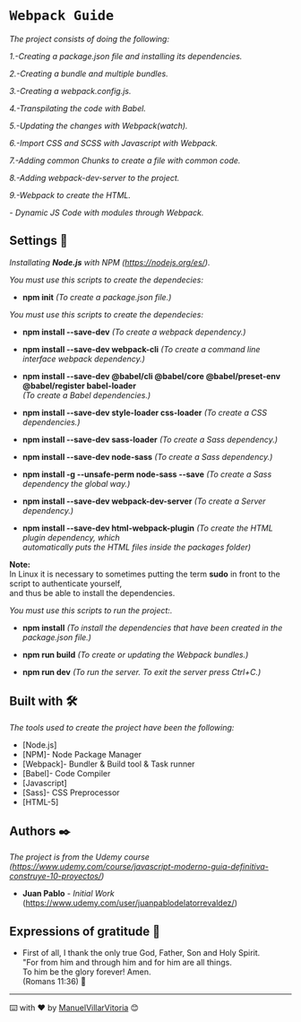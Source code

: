 # `Webpack Guide`

_The project consists of doing the following:_

_1.-Creating a package.json file and installing its dependencies._

_2.-Creating a bundle and multiple bundles._

_3.-Creating a webpack.config.js._

_4.-Transpilating the code with Babel._

_5.-Updating the changes with Webpack(watch)._

_6.-Import CSS and SCSS with Javascript with Webpack._

_7.-Adding common Chunks to create a file with common code._

_8.-Adding webpack-dev-server to the project._

_9.-Webpack to create the HTML._



_- Dynamic JS Code with modules through Webpack._



## Settings 🔧

_Installating **Node.js** with NPM (https://nodejs.org/es/)._


_You must use this scripts to create the dependecies:_

* **npm init**  _(To create a package.json file.)_


_You must use this scripts to create the dependecies:_

* **npm install --save-dev**  _(To create a webpack dependency.)_

* **npm install --save-dev webpack-cli**  _(To create a command line interface webpack dependency.)_

* **npm install --save-dev @babel/cli @babel/core @babel/preset-env @babel/register babel-loader**  <br />
 _(To create a Babel dependencies.)_

* **npm install --save-dev style-loader css-loader**  _(To create a CSS dependencies.)_

* **npm install --save-dev sass-loader**  _(To create a Sass dependency.)_

* **npm install --save-dev node-sass**  _(To create a Sass dependency.)_

* **npm install -g --unsafe-perm node-sass --save**  _(To create a Sass dependency the global way.)_

* **npm install --save-dev webpack-dev-server**  _(To create a Server dependency.)_

* **npm install --save-dev html-webpack-plugin**  _(To create the HTML plugin dependency, which <br />
  automatically puts the HTML files inside the packages folder)_

**Note:** <br />
In Linux it is necessary to sometimes putting the term **sudo** in front to  the script to authenticate yourself, <br />
and thus be able to install the dependencies.


_You must use this scripts to run the project:._

* **npm install**  _(To install the dependencies that have been created in the package.json file.)_

* **npm run build**  _(To create or updating the Webpack bundles.)_

* **npm run dev**  _(To run the server. To exit the server press Ctrl+C.)_


## Built with 🛠️

_The tools used to create the project have been the following:_

* [Node.js]
* [NPM]- Node Package Manager
* [Webpack]- Bundler & Build tool & Task runner
* [Babel]- Code Compiler
* [Javascript]
* [Sass]- CSS Preprocessor
* [HTML-5]

## Authors ✒️

_The project is from the Udemy course (https://www.udemy.com/course/javascript-moderno-guia-definitiva-construye-10-proyectos/)_

* **Juan Pablo** - *Initial Work* (https://www.udemy.com/user/juanpablodelatorrevaldez/)


## Expressions of gratitude 🎁

* First of all, I thank the only true God, Father, Son and Holy Spirit. <br />
"For from him and through him and for him are all things. <br />
To him be the glory forever! Amen. <br />
(Romans 11:36) 📢

---
⌨️ with ❤️ by [ManuelVillarVitoria](https://github.com/ManuelVillarVitoria) 😊

